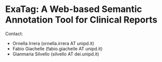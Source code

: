 # ExaTag: A Web-based Semantic Annotation Tool for Clinical Reports

Contact:


* Ornella Irrera (ornella.irrera AT unipd.it)
* Fabio Giachelle (fabio.giachelle AT unipd.it)
* Gianmaria Silvello (silvello AT dei.unipd.it)
